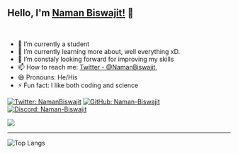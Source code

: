 ## Hello, I'm [Naman Biswajit!](https://github.com/Naman-Biswajit) 👋

<br/>

- 🔭 I’m currently a student
- 🌱 I’m currently learning more about, well everything xD.
- 🤔 I’m constaly looking forward for improving my skills
- 📫 How to reach me: [Twitter - @NamanBiswajit](https://twitter.com/NamanBiswajit), 
- 😄 Pronouns: He/His
- ⚡ Fun fact: I like both coding and science

[![Twitter: NamanBiswajit](	https://img.shields.io/badge/Twitter-1DA1F2?style=for-the-badge&logo=twitter&logoColor=white)](https://twitter.com/NamanBiswajit)
[![GitHub: Naman-Biswajit](https://img.shields.io/badge/GitHub-100000?style=for-the-badge&logo=github&logoColor=white
)](https://github.com/Naman-Biswajit)
[![Discord: Naman-Biswajit](https://img.shields.io/badge/Discord-7289DA?style=for-the-badge&logo=discord&logoColor=white
)](https://discords.com/bio/p/naman)

<div>
  <img align="center" src="https://github-readme-stats.vercel.app/api?username=Naman-Biswajit&show_icons=true&theme=algolia" />
</div>
<hr>

![Top Langs](https://github-readme-stats.vercel.app/api/top-langs/?username=Naman-Biswajit&layout=compact&theme=algolia)